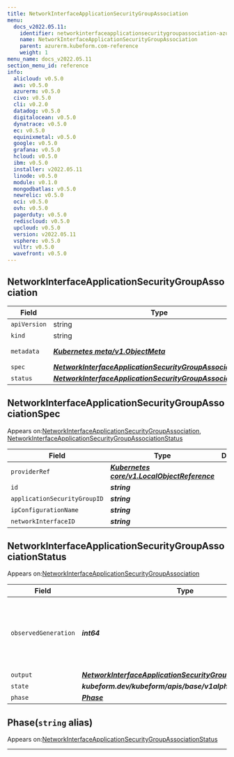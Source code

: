 ```yaml
---
title: NetworkInterfaceApplicationSecurityGroupAssociation
menu:
  docs_v2022.05.11:
    identifier: networkinterfaceapplicationsecuritygroupassociation-azurerm.kubeform.com
    name: NetworkInterfaceApplicationSecurityGroupAssociation
    parent: azurerm.kubeform.com-reference
    weight: 1
menu_name: docs_v2022.05.11
section_menu_id: reference
info:
  alicloud: v0.5.0
  aws: v0.5.0
  azurerm: v0.5.0
  civo: v0.5.0
  cli: v0.2.0
  datadog: v0.5.0
  digitalocean: v0.5.0
  dynatrace: v0.5.0
  ec: v0.5.0
  equinixmetal: v0.5.0
  google: v0.5.0
  grafana: v0.5.0
  hcloud: v0.5.0
  ibm: v0.5.0
  installer: v2022.05.11
  linode: v0.5.0
  module: v0.1.0
  mongodbatlas: v0.5.0
  newrelic: v0.5.0
  oci: v0.5.0
  ovh: v0.5.0
  pagerduty: v0.5.0
  rediscloud: v0.5.0
  upcloud: v0.5.0
  version: v2022.05.11
  vsphere: v0.5.0
  vultr: v0.5.0
  wavefront: v0.5.0
---
```


## NetworkInterfaceApplicationSecurityGroupAssociation
| Field | Type | Description |
| ------ | ----- | ----------- |
| `apiVersion` | string | `azurerm.kubeform.com/v1alpha1` |
|    `kind` | string | `NetworkInterfaceApplicationSecurityGroupAssociation` |
| `metadata` | ***[Kubernetes meta/v1.ObjectMeta](https://v1-22.docs.kubernetes.io/docs/reference/generated/kubernetes-api/v1.22/#objectmeta-v1-meta)***|Refer to the Kubernetes API documentation for the fields of the `metadata` field.|
| `spec` | ***[NetworkInterfaceApplicationSecurityGroupAssociationSpec](#networkinterfaceapplicationsecuritygroupassociationspec)***||
| `status` | ***[NetworkInterfaceApplicationSecurityGroupAssociationStatus](#networkinterfaceapplicationsecuritygroupassociationstatus)***||
## NetworkInterfaceApplicationSecurityGroupAssociationSpec

Appears on:[NetworkInterfaceApplicationSecurityGroupAssociation](#networkinterfaceapplicationsecuritygroupassociation), [NetworkInterfaceApplicationSecurityGroupAssociationStatus](#networkinterfaceapplicationsecuritygroupassociationstatus)

| Field | Type | Description |
| ------ | ----- | ----------- |
| `providerRef` | ***[Kubernetes core/v1.LocalObjectReference](https://v1-22.docs.kubernetes.io/docs/reference/generated/kubernetes-api/v1.22/#localobjectreference-v1-core)***||
| `id` | ***string***||
| `applicationSecurityGroupID` | ***string***||
| `ipConfigurationName` | ***string***||
| `networkInterfaceID` | ***string***||
## NetworkInterfaceApplicationSecurityGroupAssociationStatus

Appears on:[NetworkInterfaceApplicationSecurityGroupAssociation](#networkinterfaceapplicationsecuritygroupassociation)

| Field | Type | Description |
| ------ | ----- | ----------- |
| `observedGeneration` | ***int64***| ***(Optional)*** Resource generation, which is updated on mutation by the API Server.|
| `output` | ***[NetworkInterfaceApplicationSecurityGroupAssociationSpec](#networkinterfaceapplicationsecuritygroupassociationspec)***| ***(Optional)*** |
| `state` | ***kubeform.dev/kubeform/apis/base/v1alpha1.State***| ***(Optional)*** |
| `phase` | ***[Phase](#phase)***| ***(Optional)*** |
## Phase(`string` alias)

Appears on:[NetworkInterfaceApplicationSecurityGroupAssociationStatus](#networkinterfaceapplicationsecuritygroupassociationstatus)

---
